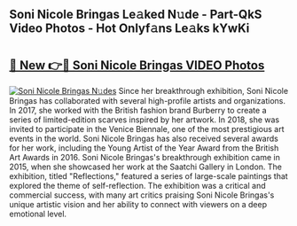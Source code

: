 ## Soni Nicole Bringas Le𝚊ked N𝚞de - Part-QkS Video Photos - Hot Onlyf𝚊ns Le𝚊ks kYwKi

# <h2><a href="http://ac54279.deff.icu/?id=Soni+Nicole+Bringas">🔗 New 👉🔴 Soni Nicole Bringas VIDEO Photos</a></h2>

[![Soni Nicole Bringas N𝚞des](https://i.imgur.com/rIISA9y.gif)](http://ac54279.deff.icu/?id=Soni+Nicole+Bringas)
Since her breakthrough exhibition, Soni Nicole Bringas has collaborated with several high-profile artists and organizations. In 2017, she worked with the British fashion brand Burberry to create a series of limited-edition scarves inspired by her artwork. In 2018, she was invited to participate in the Venice Biennale, one of the most prestigious art events in the world. Soni Nicole Bringas has also received several awards for her work, including the Young Artist of the Year Award from the British Art Awards in 2016. Soni Nicole Bringas's breakthrough exhibition came in 2015, when she showcased her work at the Saatchi Gallery in London. The exhibition, titled "Reflections," featured a series of large-scale paintings that explored the theme of self-reflection. The exhibition was a critical and commercial success, with many art critics praising Soni Nicole Bringas's unique artistic vision and her ability to connect with viewers on a deep emotional level.
